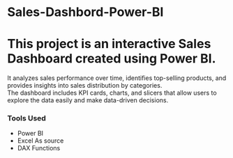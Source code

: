 # Sales-Dashbord-Power-BI
# This project is an interactive Sales Dashboard created using Power BI.  
It analyzes sales performance over time, identifies top-selling products, and provides insights into sales distribution by categories.  
The dashboard includes KPI cards, charts, and slicers that allow users to explore the data easily and make data-driven decisions.

### Tools Used
- Power BI  
- Excel As source
- DAX Functions

